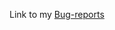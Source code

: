 Link to my [Bug-reports](https://generalovdv.youtrack.cloud/dashboard?id=d89a03ce-187f-4336-a675-019512d1ee61)
